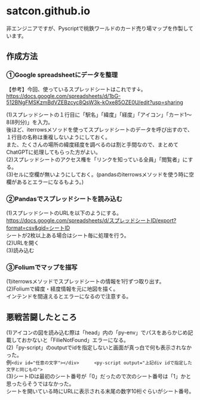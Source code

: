 # satcon.github.io
非エンジニアですが、Pyscriptで桃鉄ワールドのカード売り場マップを作製しています。  

## 作成方法
### ①Google spreadsheetにデータを整理
【参考】今回、使っているスプレッドシートはこれです↓。  
https://docs.google.com/spreadsheets/d/1bG-512BNgFMSKzmBdVZEBzcyc8QsW3k-kOxe85OZE0U/edit?usp=sharing  

(1)スプレッドシートの１行目に「駅名」「緯度」「経度」「アイコン」「カード1～8(8列分)」を入力。  
 後ほど、iterrowsメソッドを使ってスプレッドシートのデータを呼び出すので、１行目の名称は重複しないようにしておく。  
 また、たくさんの場所の緯度経度を調べるのは割と手間なので、まとめてChatGPTに処理してもらった方がよい。  
(2)スプレッドシートのアクセス権を「リンクを知っている全員」「閲覧者」にする。  
(3)セルに空欄が無いようにしておく。(pandasのiterrowsメソッドを使う時に空欄があるとエラーになるもよう。)  

### ②Pandasでスプレッドシートを読み込む
(1)スプレッドシートのURLを以下のようにする。  
https://docs.google.com/spreadsheets/d/スプレッドシートID/export?format=csv&gid=シートID  
シートが2枚以上ある場合はシート毎に処理を行う。    
(2)URLを開く  
(3)読み込む  

### ③Foliumでマップを描写
(1)iterrowsメソッドでスプレッドシートの情報を1行ずつ取り出す。  
(2)Foliumで緯度・経度情報を元に地図を描く。  
インテンドを間違えるとエラーになるので注意する。

## 悪戦苦闘したところ
(1)アイコンの図を読み込む際は「head」内の「py-env」でパスをあらかじめ記載しておかないと「FilieNotFound」エラーになる。  
(2)「py-script」のoutputでidを指定しないと画面が真っ白で何も表示されなかった。  
例```<div id="任意の文字"></div>  　 
<py-script output="上記div idで指定した文字と同じもの">```  
(3)シートIDは最初のシート番号が「0」だったので次のシート番号は「1」かと思ったらそうではなかった。  
シートを開いている時にURLに表示される末尾の数字10桁ぐらいがシート番号。

